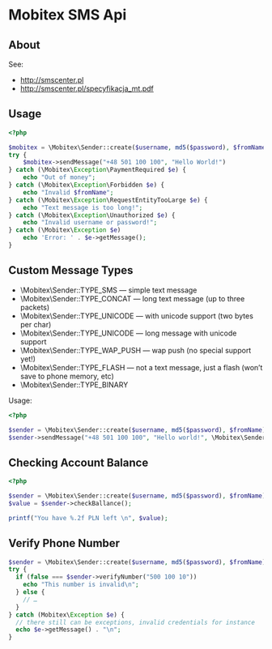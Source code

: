 Mobitex SMS Api
===============

About
-----

See:
  * http://smscenter.pl
  * http://smscenter.pl/specyfikacja_mt.pdf



Usage
-----

```php
<?php

$mobitex = \Mobitex\Sender::create($username, md5($password), $fromName);
try {
    $mobitex->sendMessage("+48 501 100 100", "Hello World!")
} catch (\Mobitex\Exception\PaymentRequired $e) {
    echo "Out of money";
} catch (\Mobitex\Exception\Forbidden $e) {
    echo "Invalid $fromName";
} catch (\Mobitex\Exception\RequestEntityTooLarge $e) {
    echo "Text message is too long!";
} catch (\Mobitex\Exception\Unauthorized $e) {
    echo "Invalid username or password!";
} catch (\Mobitex\Exception $e)
    echo 'Error: ' . $e->getMessage();
}
```

Custom Message Types
--------------------

  * \Mobitex\Sender::TYPE_SMS — simple text message
  * \Mobitex\Sender::TYPE_CONCAT — long text message (up to three packets)
  * \Mobitex\Sender::TYPE_UNICODE — with unicode support (two bytes per char)
  * \Mobitex\Sender::TYPE_UNICODE — long message with unicode support
  * \Mobitex\Sender::TYPE_WAP_PUSH — wap push (no special support yet!)
  * \Mobitex\Sender::TYPE_FLASH — not a text message, just a flash (won’t save to phone memory, etc)
  * \Mobitex\Sender::TYPE_BINARY 

Usage:
```php
<?php

$sender = \Mobitex\Sender::create($username, md5($password), $fromName);
$sender->sendMessage("+48 501 100 100", "Hello world!", \Mobitex\Sender::TYPE_FLASH);
```

Checking Account Balance
------------------------

```php
<?php

$sender = \Mobitex\Sender::create($username, md5($password), $fromName);
$value = $sender->checkBallance();

printf("You have %.2f PLN left \n", $value);
```

Verify Phone Number 
-------------------

```php
$sender = \Mobitex\Sender::create($username, md5($password), $fromName);
try {
  if (false === $sender->verifyNumber("500 100 10"))
    echo "This number is invalid\n";
  } else {
    // …
  }
} catch (Mobitex\Exception $e) {
  // there still can be exceptions, invalid credentials for instance
  echo $e->getMessage() . "\n";
}
```
